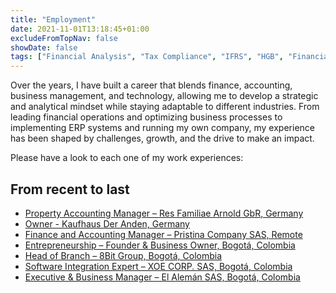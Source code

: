 ```yaml
---
title: "Employment"
date: 2021-11-01T13:18:45+01:00
excludeFromTopNav: false
showDate: false
tags: ["Financial Analysis", "Tax Compliance", "IFRS", "HGB", "Financial Reporting", "Business Management", "ERP Implementation", "Database Analytics", "SQL", "Python", "Ecommerce Management", "Startup Finance", "Real Estate Accounting", "Payroll Management", "Procurement", "Logistics"]
---
```


Over the years, I have built a career that blends finance, accounting, business management, and technology, allowing me to develop a strategic and analytical mindset while staying adaptable to different industries. From leading financial operations and optimizing business processes to implementing ERP systems and running my own company, my experience has been shaped by challenges, growth, and the drive to make an impact.

Please have a look to each one of my work experiences:

## From recent to last

- [Property Accounting Manager – Res Familiae Arnold GbR, Germany](/page/employment/experience/en/experience1.md)
- [Owner - Kaufhaus Der Anden, Germany](/page/employment/experience/en/experience7.md)
- [Finance and Accounting Manager – Pristina Company SAS, Remote](/page/employment/experience/en/experience2.md)
- [Entrepreneurship – Founder & Business Owner, Bogotá, Colombia](/page/employment/experience/en/experience3.md)
- [Head of Branch – 8Bit Group, Bogotá, Colombia](/page/employment/experience/en/experience4.md)
- [Software Integration Expert – XOE CORP. SAS, Bogotá, Colombia](/page/employment/experience/en/experience5.md)
- [Executive & Business Manager – El Alemán SAS, Bogotá, Colombia](/page/employment/experience/en/experience6.md)

